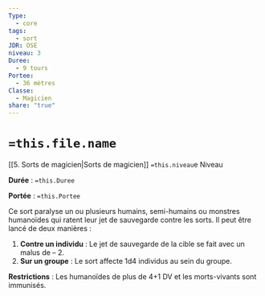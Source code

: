 ```yaml
---
Type:
  - core
tags:
  - sort
JDR: OSE
niveau: 3
Duree:
  - 9 tours
Portee:
  - 36 mètres
Classe:
  - Magicien
share: "true"
---
```

# `=this.file.name`  

[[5. Sorts de magicien|Sorts de magicien]] `=this.niveau`e Niveau

**Durée** : `=this.Duree` 

**Portée** : `=this.Portee`

Ce sort paralyse un ou plusieurs humains, semi-humains ou monstres humanoïdes qui ratent leur jet de sauvegarde contre les sorts. Il peut être lancé de deux manières :

1. **Contre un individu** : Le jet de sauvegarde de la cible se fait avec un malus de – 2.
2. **Sur un groupe** : Le sort affecte 1d4 individus au sein du groupe.

**Restrictions** : Les humanoïdes de plus de 4+1 DV et les morts-vivants sont immunisés.